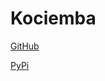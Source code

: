 # Kociemba

[GitHub](https://github.com/muodov/kociemba)

[PyPi](https://pypi.org/project/kociemba)
